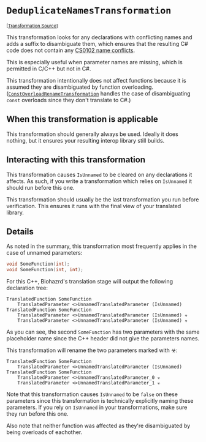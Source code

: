 `DeduplicateNamesTransformation`
===================================================================================================

<small>\[[Transformation Source](../../Biohazrd.Transformation/Common/DeduplicateNamesTransformation.cs)\]</small>

This transformation looks for any declarations with conflicting names and adds a suffix to disambiguate them, which ensures that the resulting C# code does not contain any [CS0102 name conflicts](https://docs.microsoft.com/en-us/dotnet/csharp/misc/cs0102).

This is especially useful when parameter names are missing, which is permitted in C/C++ but not in C#.

This transformation intentionally does not affect functions because it is assumed they are disambiguated by function overloading. ([`ConstOverloadRenameTransformation`](ConstOverloadRenameTransformation.md) handles the case of disambiguating `const` overloads since they don't translate to C#.)

## When this transformation is applicable

This transformation should generally always be used. Ideally it does nothing, but it ensures your resulting interop library still builds.

## Interacting with this transformation

This transformation causes `IsUnnamed` to be cleared on any declarations it affects. As such, if you write a transformation which relies on `IsUnnamed` it should run before this one.

This transformation should usually be the last transformation you run before verification. This ensures it runs with the final view of your translated library.

## Details

As noted in the summary, this transformation most frequently applies in the case of unnamed parameters:

```cpp
void SomeFunction(int);
void SomeFunction(int, int);
```

For this C++, Biohazrd's translation stage will output the following declaration tree:

```
TranslatedFunction SomeFunction
    TranslatedParameter <>UnnamedTranslatedParameter (IsUnnamed)
TranslatedFunction SomeFunction
    TranslatedParameter <>UnnamedTranslatedParameter (IsUnnamed) ☣
    TranslatedParameter <>UnnamedTranslatedParameter (IsUnnamed) ☣
```

As you can see, the second `SomeFunction` has two parameters with the same placeholder name since the C++ header did not give the parameters names.

This transformation will rename the two parameters marked with ☣:

```
TranslatedFunction SomeFunction
    TranslatedParameter <>UnnamedTranslatedParameter (IsUnnamed)
TranslatedFunction SomeFunction
    TranslatedParameter <>UnnamedTranslatedParameter_0 ☣
    TranslatedParameter <>UnnamedTranslatedParameter_1 ☣
```

Note that this transformation causes `IsUnnamed` to be `false` on these parameters since this transformation is technically explicitly naming these parameters. If you rely on `IsUnnamed` in your transformations, make sure they run before this one.

Also note that neither function was affected as they're disambiguated by being overloads of eachother.
